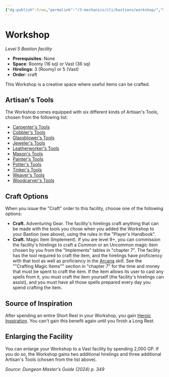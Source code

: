 ```yaml
---
{"dg-publish":true,"permalink":"/3-mechanics/cli/bastions/workshop/","tags":["ttrpg-cli/bastion","ttrpg-cli/compendium/src/5e/xdmg"],"created":"2025-02-22T12:02:28.401-05:00","updated":"2025-02-26T17:46:10.234-05:00"}
---
```


# Workshop
*Level 5 Bastion facility*  

- **Prerequisites**: None
- **Space**: Roomy (16 sq) or Vast (36 sq)
- **Hirelings**: 3 (Roomy) or 5 (Vast)
- **Order**: craft

This Workshop is a creative space where useful items can be crafted.

## Artisan's Tools

The Workshop comes equipped with six different kinds of Artisan's Tools, chosen from the following list:

- [Carpenter's Tools](3-Mechanics/CLI/items/carpenters-tools-xphb.md)  
- [Cobbler's Tools](3-Mechanics/CLI/items/cobblers-tools-xphb.md)  
- [Glassblower's Tools](3-Mechanics/CLI/items/glassblowers-tools-xphb.md)  
- [Jeweler's Tools](3-Mechanics/CLI/items/jewelers-tools-xphb.md)  
- [Leatherworker's Tools](3-Mechanics/CLI/items/leatherworkers-tools-xphb.md)  
- [Mason's Tools](3-Mechanics/CLI/items/masons-tools-xphb.md)  
- [Painter's Tools](3-Mechanics/CLI/items/painters-supplies-xphb.md)  
- [Potter's Tools](3-Mechanics/CLI/items/potters-tools-xphb.md)  
- [Tinker's Tools](3-Mechanics/CLI/items/tinkers-tools-xphb.md)  
- [Weaver's Tools](3-Mechanics/CLI/items/weavers-tools-xphb.md)  
- [Woodcarver's Tools](3-Mechanics/CLI/items/woodcarvers-tools-xphb.md)  

## Craft Options

When you issue the "Craft" order to this facility, choose one of the following options:

- **Craft.** Adventuring Gear. The facility's hirelings craft anything that can be made with the tools you chose when you added the Workshop to your Bastion (see above), using the rules in the "Player's Handbook".  
- **Craft.** Magic Item (Implement). If you are level 9+, you can commission the facility's hirelings to craft a Common or an Uncommon magic item chosen by you from the "Implements" tables in "chapter 7". The facility has the tool required to craft the item, and the hirelings have proficiency with that tool as well as proficiency in the [Arcana](3-Mechanics/CLI/rules/skills.md#Arcana) skill. See the ""Crafting Magic Items"" section in "chapter 7" for the time and money that must be spent to craft the item. If the item allows its user to cast any spells from it, you must craft the item yourself (the facility's hirelings can assist), and you must have all those spells prepared every day you spend crafting the item.  

## Source of Inspiration

After spending an entire Short Rest in your Workshop, you gain [Heroic Inspiration](3-Mechanics/CLI/rules/variant-rules/heroic-inspiration-xphb.md). You can't gain this benefit again until you finish a Long Rest.

## Enlarging the Facility

You can enlarge your Workshop to a Vast facility by spending 2,000 GP. If you do so, the Workshop gains two additional hirelings and three additional Artisan's Tools (chosen from the list above).

*Source: Dungeon Master's Guide (2024) p. 349*
